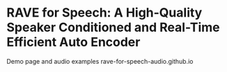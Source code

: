 # RAVE for Speech: A High-Quality Speaker Conditioned and Real-Time Efficient Auto Encoder

Demo page and audio examples
rave-for-speech-audio.github.io
